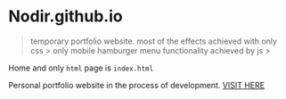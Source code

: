 # Nodir.github.io
> temporary portfolio website.
> most of the effects achieved with only css >
> only mobile hamburger menu functionality achieved by js >


Home and only ``` html ``` page is `index.html`




Personal portfolio website in the process of development. <a href="https://nodir-any.github.io/NodIr/">VISIT HERE</a>

